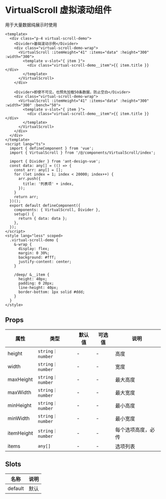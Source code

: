 # VirtualScroll 虚拟滚动组件

用于大量数据纯展示时使用

```vue
<template>
  <div class="p-4 virtual-scroll-demo">
    <Divider>基础滚动示例</Divider>
    <div class="virtual-scroll-demo-wrap">
      <VirtualScroll :itemHeight="41" :items="data" :height="300" :width="300">
        <template v-slot="{ item }">
          <div class="virtual-scroll-demo__item">{{ item.title }}</div>
        </template>
      </VirtualScroll>
    </div>

    <Divider>即使不可见，也预先加载50条数据，防止空白</Divider>
    <div class="virtual-scroll-demo-wrap">
      <VirtualScroll :itemHeight="41" :items="data" :height="300" :width="300" :bench="50">
        <template v-slot="{ item }">
          <div class="virtual-scroll-demo__item">{{ item.title }}</div>
        </template>
      </VirtualScroll>
    </div>
  </div>
</template>
<script lang="ts">
  import { defineComponent } from 'vue';
  import { VirtualScroll } from '/@/components/VirtualScroll/index';

  import { Divider } from 'ant-design-vue';
  const data: any[] = (() => {
    const arr: any[] = [];
    for (let index = 1; index < 20000; index++) {
      arr.push({
        title: '列表项' + index,
      });
    }
    return arr;
  })();
  export default defineComponent({
    components: { VirtualScroll, Divider },
    setup() {
      return { data: data };
    },
  });
</script>
<style lang="less" scoped>
  .virtual-scroll-demo {
    &-wrap {
      display: flex;
      margin: 0 30%;
      background: #fff;
      justify-content: center;
    }

    /deep/ &__item {
      height: 40px;
      padding: 0 20px;
      line-height: 40px;
      border-bottom: 1px solid #ddd;
    }
  }
</style>

```

## Props

| 属性       | 类型             | 默认值 | 可选值 | 说明               |
| ---------- | ---------------- | ------ | ------ | ------------------ |
| height     | `string｜number` | -      | -      | 高度               |
| width      | `string｜number` | -      | -      | 宽度               |
| maxHeight  | `string｜number` | -      | -      | 最大高度           |
| maxWidth   | `string｜number` | -      | -      | 最大宽度           |
| minHeight  | `string｜number` | -      | -      | 最小高度           |
| minWidth   | `string｜number` | -      | -      | 最小宽度           |
| itemHeight | `string｜number` | -      | -      | 每个选项高度，必传 |
| items      | `any[]`          | -      | -      | 选项列表           |

## Slots

| 名称    | 说明 |
| ------- | ---- |
| default | 默认 |
